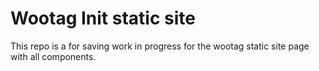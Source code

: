 # Wootag Init static site  

This repo is a for saving work in progress for the wootag static site page with all components. 